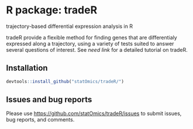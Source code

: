# R package: tradeR
trajectory-based differential expression analysis in R

tradeR provide a flexible method for finding genes that are differentialy expressed along a trajectory, using a variety of tests suited to answer several questions of interest. See _need link_ for a detailed tutorial on tradeR. 

## Installation

```r
devtools::install_github("statOmics/tradeR/")
```

## Issues and bug reports

Please use https://github.com/statOmics/tradeR/issues to submit issues, bug reports, and comments.
